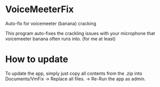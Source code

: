 # VoiceMeeterFix
Auto-fix for voicemeeter (banana) cracking


This program auto-fixes the crackling issues with your microphone that voicemeeter banana often runs into. (for me at least)

# How to update
To update the app, simply just copy all contents from the .zip into Documents/VmFix -> Replace all files.
-> Re-Run the app as admin.
